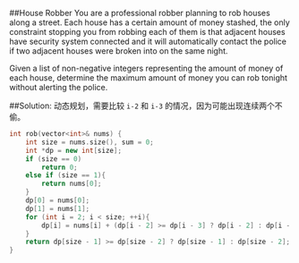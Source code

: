 ﻿##House Robber
You are a professional robber planning to rob houses along a street. Each house has a certain amount of money stashed, the only constraint stopping you from robbing each of them is that adjacent houses have security system connected and it will automatically contact the police if two adjacent houses were broken into on the same night.

Given a list of non-negative integers representing the amount of money of each house, determine the maximum amount of money you can rob tonight without alerting the police.

##Solution:
动态规划，需要比较 `i-2` 和 `i-3` 的情况，因为可能出现连续两个不偷。
```cpp
int rob(vector<int>& nums) {
    int size = nums.size(), sum = 0;
	int *dp = new int[size];
	if (size == 0)
		return 0;
	else if (size == 1){
		return nums[0];
	}
	dp[0] = nums[0];
	dp[1] = nums[1];
	for (int i = 2; i < size; ++i){
		dp[i] = nums[i] + (dp[i - 2] >= dp[i - 3] ? dp[i - 2] : dp[i - 3]);
	}
	return dp[size - 1] >= dp[size - 2] ? dp[size - 1] : dp[size - 2];
}
```